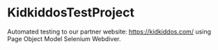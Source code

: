 # KidkiddosTestProject
Automated testing to our partner website: https://kidkiddos.com/ using Page Object Model Selenium Webdiver.
